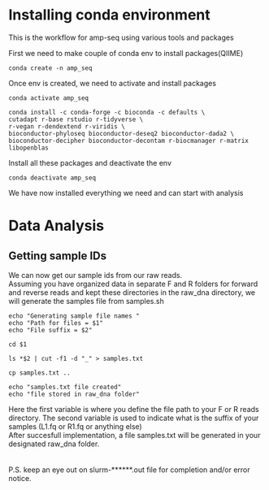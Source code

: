 # Installing conda environment

This is the workflow for amp-seq using various tools and packages

First we need to make couple of conda env to install packages(QIIME)

```
conda create -n amp_seq
```

Once env is created, we need to activate and install packages
```
conda activate amp_seq

conda install -c conda-forge -c bioconda -c defaults \
cutadapt r-base rstudio r-tidyverse \
r-vegan r-dendextend r-viridis \
bioconductor-phyloseq bioconductor-deseq2 bioconductor-dada2 \
bioconductor-decipher bioconductor-decontam r-biocmanager r-matrix libopenblas
```

Install all these packages and deactivate the env
```
conda deactivate amp_seq
```

We have now installed everything we need and can start with analysis

# Data Analysis
## Getting sample IDs

We can now get our sample ids from our raw reads. \
Assuming you have organized data in separate F and R folders for forward and reverse reads and kept these directories in the raw_dna directory, we will generate the samples file from samples.sh

```
echo "Generating sample file names "
echo "Path for files = $1"
echo "File suffix = $2"

cd $1

ls *$2 | cut -f1 -d "_" > samples.txt

cp samples.txt ..

echo "samples.txt file created"
echo "file stored in raw_dna folder"
```
Here the first variable is where you define the file path to your F or R reads directory. The second variable is used to indicate what is the suffix of your samples (L1.fq or R1.fq or anything else) \
After succesfull implementation, a file samples.txt will be generated in your designated raw_dna folder.\
\
\
P.S. keep an eye out on slurm-******.out file for completion and/or error notice.
